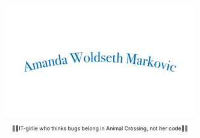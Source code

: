 <div align="center">
    <img src="./github-header-v3.svg" />
    <br>
    <p> 💞🐞IT-girlie who thinks bugs belong in Animal Crossing, not her code🐞💞</p>
</div>

